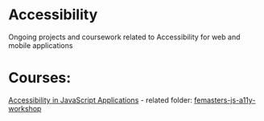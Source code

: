 # Accessibility
Ongoing projects and coursework related to Accessibility for web and mobile applications


# Courses:
[Accessibility in JavaScript Applications](https://frontendmasters.com/courses/javascript-accessibility/) - related folder: [femasters-js-a11y-workshop](https://github.com/ZakBrinlee/Accessibility/tree/master/femasters-js-a11y-workshop)


